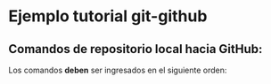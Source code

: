 # Ejemplo tutorial git-github

## Comandos de repositorio local hacia GitHub:

Los comandos **deben** ser ingresados en el siguiente orden:
